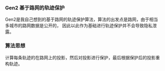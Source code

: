 ### Gen2 基于路网的轨迹保护
Gen2是我自己想到的基于路网的轨迹保护算法，算法的出发点是路网，由于相当多城市的路网数据是公开的，
因此以此作为基础进行轨迹保护并不会导致隐私泄露。
### 算法思想
计算每条轨迹的在路网上的投影，然后对投影进行保护，最后根据保护后的投影重构轨迹。
